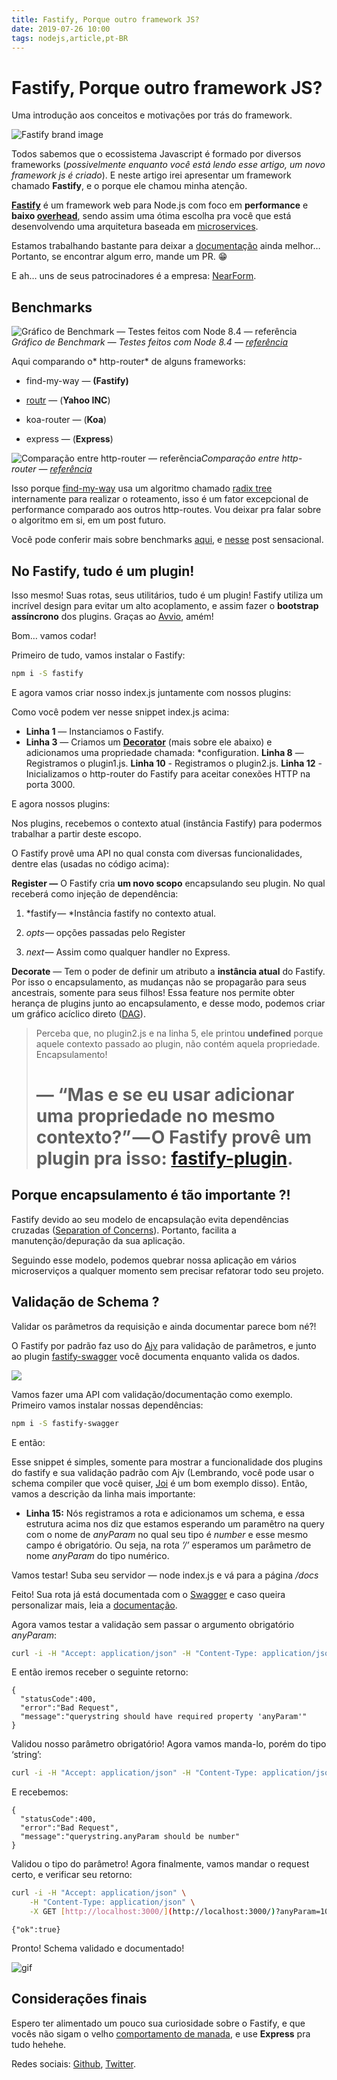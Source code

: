 ```yaml
---
title: Fastify, Porque outro framework JS?
date: 2019-07-26 10:00
tags: nodejs,article,pt-BR
---
```


# Fastify, Porque outro framework JS?

Uma introdução aos conceitos e motivações por trás do framework.

![Fastify brand image](https://cdn-images-1.medium.com/max/4800/0*my2MwgjbxHWLU45c.png)

Todos sabemos que o ecossistema Javascript é formado por diversos frameworks (*possivelmente enquanto você está lendo esse artigo, um novo framework js é criado*). E neste artigo irei apresentar um framework chamado **Fastify**, e o porque ele chamou minha atenção.

[**Fastify**](https://github.com/fastify/fastify) é um framework web para Node.js com foco em **performance** e **baixo [overhead](https://en.wikipedia.org/wiki/Overhead_(computing))**, sendo assim uma ótima escolha pra você que está desenvolvendo uma arquitetura baseada em [microservices](https://en.wikipedia.org/wiki/Microservices).

Estamos trabalhando bastante para deixar a [documentação](https://github.com/fastify/fastify#documentation) ainda melhor… Portanto, se encontrar algum erro, mande um PR. 😁

E ah… uns de seus patrocinadores é a empresa: [NearForm](https://www.nearform.com/).

## Benchmarks

![Gráfico de Benchmark — Testes feitos com Node 8.4 — [referência](https://www.nearform.com/blog/reaching-ludicrous-speed-with-fastify/)](https://cdn-images-1.medium.com/max/2000/1*O9vo3b_G0gf8PM1xpaZl0w.png)*Gráfico de Benchmark — Testes feitos com Node 8.4 — [referência](https://www.nearform.com/blog/reaching-ludicrous-speed-with-fastify/)*

Aqui comparando o* http-router* de alguns frameworks:

* find-my-way — **(Fastify)**

* [routr](https://github.com/yahoo/routr) — (**Yahoo INC**)

* koa-router — (**Koa**)

* express — (**Express**)

![Comparação entre http-router — [referência](https://www.nearform.com/blog/reaching-ludicrous-speed-with-fastify/)](https://cdn-images-1.medium.com/max/2000/1*8Ist58BSMOFPHnl-VPYsAA.png)*Comparação entre http-router — [referência](https://www.nearform.com/blog/reaching-ludicrous-speed-with-fastify/)*

Isso porque [find-my-way](https://github.com/delvedor/find-my-way) usa um algoritmo chamado [radix tree](https://en.wikipedia.org/wiki/Radix_tree) internamente para realizar o roteamento, isso é um fator excepcional de performance comparado aos outros http-routes. Vou deixar pra falar sobre o algoritmo em si, em um post futuro.

Você pode conferir mais sobre benchmarks [aqui](https://www.fastify.io/benchmarks/), e [nesse](https://www.nearform.com/blog/reaching-ludicrous-speed-with-fastify/) post sensacional.

## No Fastify, tudo é um plugin!

Isso mesmo! Suas rotas, seus utilitários, tudo é um plugin! Fastify utiliza um incrível design para evitar um alto acoplamento, e assim fazer o **bootstrap assíncrono** dos plugins. Graças ao [Avvio](https://github.com/mcollina/avvio), amém!

Bom… vamos codar!

Primeiro de tudo, vamos instalar o Fastify:
```sh
npm i -S fastify
```

E agora vamos criar nosso index.js juntamente com nossos plugins:

<script src="https://gist.github.com/RafaelGSS/e951398544cf06e8538774d546d091c1.js"></script>

Como você podem ver nesse snippet index.js acima:

* **Linha 1** — Instanciamos o Fastify.
* **Linha 3** — Criamos um [**Decorator**](https://github.com/fastify/fastify/blob/master/docs/Decorators.md) (mais sobre ele abaixo) e adicionamos uma propriedade chamada: *configuration.
**Linha 8** — Registramos o plugin1.js.
**Linha 10** - Registramos o plugin2.js.
**Linha 12** - Inicializamos o http-router do Fastify para aceitar conexões HTTP na porta 3000.

E agora nossos plugins:

<script src="https://gist.github.com/RafaelGSS/55653247c21ec4397cf4abd9438baecd.js"></script>

Nos plugins, recebemos o contexto atual (instância Fastify) para podermos trabalhar a partir deste escopo.

O Fastify provê uma API no qual consta com diversas funcionalidades, dentre elas (usadas no código acima):

**Register —** O Fastify cria **um novo scopo** encapsulando seu plugin. No qual receberá como injeção de dependência:

1. *fastify — *Instância fastify no contexto atual.

1. *opts* — opções passadas pelo Register

1. *next* — Assim como qualquer handler no Express.

**Decorate** — Tem o poder de definir um atributo a **instância atual** do Fastify. Por isso o encapsulamento, as mudanças não se propagarão para seus ancestrais, somente para seus filhos! Essa feature nos permite obter herança de plugins junto ao encapsulamento, e desse modo, podemos criar um gráfico acíclico direto ([DAG](https://en.wikipedia.org/wiki/Directed_acyclic_graph)).
> Perceba que, no plugin2.js e na linha 5, ele printou **undefined** porque aquele contexto passado ao plugin, não contém aquela propriedade. Encapsulamento!
> # — __“Mas e se eu usar adicionar uma propriedade no mesmo contexto?”__ — O Fastify provê um plugin pra isso: [**fastify-plugin**](https://www.npmjs.com/package/fastify-plugin).

## Porque encapsulamento é tão importante ?!

Fastify devido ao seu modelo de encapsulação evita dependências cruzadas ([Separation of Concerns](https://en.wikipedia.org/wiki/Separation_of_concerns)). Portanto, facilita a manutenção/depuração da sua aplicação.

Seguindo esse modelo, podemos quebrar nossa aplicação em vários microserviços a qualquer momento sem precisar refatorar todo seu projeto.

## Validação de Schema ?

Validar os parâmetros da requisição e ainda documentar parece bom né?!

O Fastify por padrão faz uso do [Ajv](https://github.com/epoberezkin/ajv) para validação de parâmetros, e junto ao plugin [fastify-swagger](https://github.com/fastify/fastify-swagger) você documenta enquanto valida os dados.

![](https://res.cloudinary.com/rafaelgss/image/upload/v1657392914/blog/fastify/giphy_ak1hii.gif)

Vamos fazer uma API com validação/documentação como exemplo.
Primeiro vamos instalar nossas dependências:

```sh
npm i -S fastify-swagger
```

E então:

<script src="https://gist.github.com/RafaelGSS/ca3b91e54cf653afc8ff0e309094c30d.js"></script>

Esse snippet é simples, somente para mostrar a funcionalidade dos plugins do fastify e sua validação padrão com Ajv (Lembrando, você pode usar o schema compiler que você quiser, [Joi](https://github.com/hapijs/joi) é um bom exemplo disso). Então, vamos a descrição da linha mais importante:

* **Linha 15:** Nós registramos a rota e adicionamos um schema, e essa estrutura acima nos diz que estamos esperando um paramêtro na query com o nome de *anyParam* no qual seu tipo é *number* e esse mesmo campo é obrigatório. Ou seja, na rota *’/’* esperamos um parâmetro de nome *anyParam* do tipo numérico.

Vamos testar! Suba seu servidor — node index.js e vá para a página */docs*

Feito! Sua rota já está documentada com o [Swagger](https://swagger.io/) e caso queira personalizar mais, leia a [documentação](https://github.com/fastify/fastify-swagger).

Agora vamos testar a validação sem passar o argumento obrigatório *anyParam*:

```sh
curl -i -H "Accept: application/json" -H "Content-Type: application/json" -X GET http://localhost:3000/
```

E então iremos receber o seguinte retorno:

    {
      "statusCode":400,
      "error":"Bad Request",
      "message":"querystring should have required property 'anyParam'"
    }


Validou nosso parâmetro obrigatório! Agora vamos manda-lo, porém do tipo ‘string’:

```sh
curl -i -H "Accept: application/json" -H "Content-Type: application/json" -X GET [http://localhost:3000/](http://localhost:3000/)?anyParam=stringQualquer
```

E recebemos:

    {
      "statusCode":400,
      "error":"Bad Request",
      "message":"querystring.anyParam should be number"
    }

Validou o tipo do parâmetro! Agora finalmente, vamos mandar o request certo, e verificar seu retorno:

```sh
curl -i -H "Accept: application/json" \
    -H "Content-Type: application/json" \
    -X GET [http://localhost:3000/](http://localhost:3000/)?anyParam=10
```

    {"ok":true}

Pronto! Schema validado e documentado!

![gif](https://cdn-images-1.medium.com/max/2000/1*LXYBULSDZT9a-aNpxQf1Sg.gif)

## Considerações finais

Espero ter alimentado um pouco sua curiosidade sobre o Fastify, e que vocês não sigam o velho [comportamento de manada](https://www.bbc.com/portuguese/brasil-42243930), e use **Express** pra tudo hehehe.

Redes sociais: [Github](https://github.com/RafaelGSS), [Twitter](https://twitter.com/_rafaelgss).
